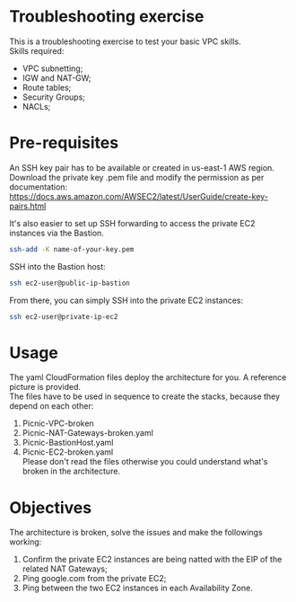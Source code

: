 # Troubleshooting exercise
This is a troubleshooting exercise to test your basic VPC skills.  
Skills required:  
- VPC subnetting;  
- IGW and NAT-GW;  
- Route tables;  
- Security Groups;  
- NACLs;  
  
# Pre-requisites
An SSH key pair has to be available or created in us-east-1 AWS region.  
Download the private key .pem file and modify the permission as per documentation:  
https://docs.aws.amazon.com/AWSEC2/latest/UserGuide/create-key-pairs.html  

It's also easier to set up SSH forwarding to access the private EC2 instances via the Bastion.  
```bash
ssh-add -K name-of-your-key.pem
```
SSH into the Bastion host:
```bash
ssh ec2-user@public-ip-bastion
```
From there, you can simply SSH into the private EC2 instances:
```bash
ssh ec2-user@private-ip-ec2
```

# Usage
The yaml CloudFormation files deploy the architecture for you. A reference picture is provided.  
The files have to be used in sequence to create the stacks, because they depend on each other:  
1. Picnic-VPC-broken
2. Picnic-NAT-Gateways-broken.yaml  
3. Picnic-BastionHost.yaml  
4. Picnic-EC2-broken.yaml   
Please don't read the files otherwise you could understand what's broken in the architecture. 

# Objectives
The architecture is broken, solve the issues and make the followings working:  
1. Confirm the private EC2 instances are being natted with the EIP of the related NAT Gateways;  
2. Ping google.com from the private EC2;  
3. Ping between the two EC2 instances in each Availability Zone.

